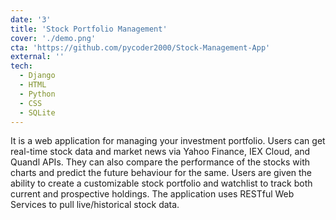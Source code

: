 ```yaml
---
date: '3'
title: 'Stock Portfolio Management'
cover: './demo.png'
cta: 'https://github.com/pycoder2000/Stock-Management-App'
external: ''
tech:
  - Django
  - HTML
  - Python
  - CSS
  - SQLite
---
```


It is a web application for managing your investment portfolio. Users can get real-time stock data and market news via Yahoo Finance, IEX Cloud, and Quandl APIs. They can also compare the performance of the stocks with charts and predict the future behaviour for the same. Users are given the ability to create a customizable stock portfolio and watchlist to track both current and prospective holdings. The application uses RESTful Web Services to pull live/historical stock data.
